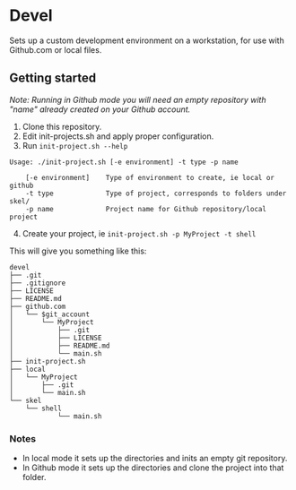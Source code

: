 Devel
======

Sets up a custom development environment on a workstation, for use with Github.com or local files. 

## Getting started

_Note: Running in Github mode you will need an empty repository with "name" already created on your Github account._

1. Clone this repository.
2. Edit init-projects.sh and apply proper configuration.
3. Run `init-project.sh --help`
```
Usage: ./init-project.sh [-e environment] -t type -p name

    [-e environment]    Type of environment to create, ie local or github
    -t type             Type of project, corresponds to folders under skel/
    -p name             Project name for Github repository/local project
```
4. Create your project, ie `init-project.sh -p MyProject -t shell`

This will give you something like this:

```
devel
├── .git
├── .gitignore
├── LICENSE
├── README.md
├── github.com
│   └── $git_account
│       └── MyProject
│           ├── .git
│           ├── LICENSE
│           ├── README.md
│           └── main.sh
├── init-project.sh
├── local
│   └── MyProject
│       ├── .git
│       └── main.sh
└── skel
    └── shell
            └── main.sh
```

### Notes
* In local mode it sets up the directories and inits an empty git repository.
* In Github mode it sets up the directories and clone the project into that folder.

